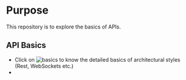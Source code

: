 # Purpose
This repository is to explore the basics of APIs.

## API Basics
- Click on ![basics](https://github.com/deshpande-anirudh/UnpackingAPIs/tree/main/basics) to know the detailed basics of architectural styles (Rest, WebSockets etc.)
- 
